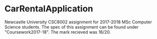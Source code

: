 # CarRentalApplication
Newcastle University CSC8002 assignment for 2017-2018 MSc Computer Science students. The spec of this assignment can be found under "Coursework2017-18". The mark recieved was 16/20.
